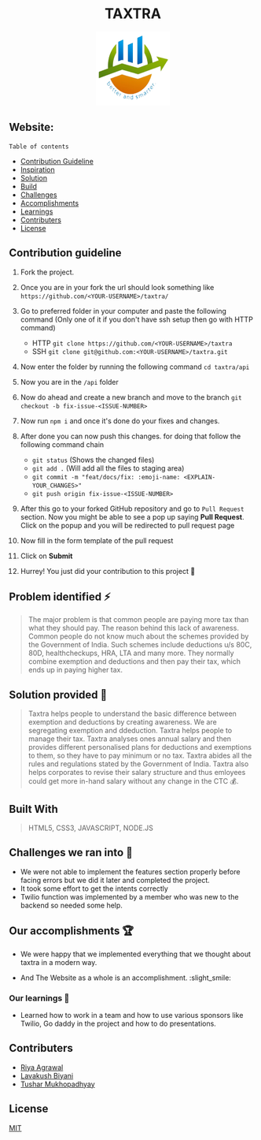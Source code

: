 
<h1 align="center">TAXTRA</h1>
<p align="center"><img src="img/logo.png" alt="Logo" width="150px" height="150px" hspace="10"/>
<!-- <p align="center">    
    <img src=https://img.shields.io/github/license/covidoff/covidoff>  
    <a href="http://makeapullrequest.com" target="_blank"><img src="https://img.shields.io/badge/PRs-welcome-brightgreen.svg?style=flat" alt="PRs Welcome"></a>
    <img alt="GitHub Forks" src="https://img.shields.io/github/forks/covidoff/covidoff">
    <img alt="GitHub pull requests" src="https://img.shields.io/github/issues-pr/covidoff/covidoff">
    <img alt="GitHub issues" src="https://img.shields.io/github/issues/covidoff/covidoff">
</p> -->


## Website: 
    
    Table of contents

- [Contribution Guideline](#Contribution-guideline)
- [Inspiration](#Problem-identified)
- [Solution](#Solution-provided)
- [Build](#Build-with)
- [Challenges](#Challenges-we-ran-into)
- [Accomplishments](#Our-accomplishments)
- [Learnings](#Our-learnings)
- [Contributers](#Contributers)
- [License](#License)

   
 ## Contribution guideline

1. Fork the project.

2. Once you are in your fork the url should look something like
`https://github.com/<YOUR-USERNAME>/taxtra/`

3. Go to preferred folder in your computer and paste the following command (Only one of it if you don't have ssh setup then go with HTTP command)
   - HTTP
   `git clone https://github.com/<YOUR-USERNAME>/taxtra`
   - SSH
   `git clone git@github.com:<YOUR-USERNAME>/taxtra.git`

4. Now enter the folder by running the following command
`cd taxtra/api`

5. Now you are in the `/api` folder

6. Now do ahead and create a new branch and move to the branch
`git checkout -b fix-issue-<ISSUE-NUMBER>`

7. Now run `npm i` and once it's done do your fixes and changes.

8. After done you can now push this changes. for doing that follow the following command chain
   - `git status` (Shows the changed files)
   - `git add .` (Will add all the files to staging area)
   - `git commit -m "feat/docs/fix: :emoji-name: <EXPLAIN-YOUR_CHANGES>"`
   - `git push origin fix-issue-<ISSUE-NUMBER>`

9. After this go to your forked GitHub repository and go to `Pull Request` section. Now you might be able to see a pop up saying **Pull Request**. Click on the popup and you will be redirected to pull request page

10. Now fill in the form template of the pull request

11. Click on **Submit**

12. Hurrey! You just did your contribution to this project 🎉
    
## Problem identified ⚡
>The major problem is that common people are paying more tax than what they should pay. The reason behind this lack of awareness. Common people do not know much about the schemes provided by the Government of India. Such schemes include deductions u/s 80C, 80D, healthcheckups, HRA, LTA and many more. They normally combine exemption and deductions and then pay their tax, which ends up in paying higher tax.


## Solution provided 🚀
> Taxtra helps people to understand the basic difference between exemption and deductions by creating awareness. We are segregating exemption and ddeduction. Taxtra helps people to manage their tax. Taxtra analyses ones annual salary and then provides different personalised plans for deductions and exemptions to them, so they have to pay minimum or no tax. Taxtra abides all the rules and regulations stated by the Government of India. Taxtra also helps corporates to revise their salary structure and thus emloyees could get more in-hand salary without any change in the CTC 💰. 


## Built With
    
> HTML5, CSS3, JAVASCRIPT, NODE.JS


 ## Challenges we ran into 💪
    
- We were not able to implement the features section properly before facing errors but we did it later and completed the project.
- It took some effort to get the intents correctly
- Twilio function was implemented by a member who was new to the backend so needed some help.

## Our accomplishments 🏆
    
    
 - We were happy that we implemented everything that we thought about taxtra in a modern way.
   
 - And The Website as a whole is an accomplishment. :slight_smile:
    

 ### Our learnings 🙌
    
- Learned how to work in a team and how to use various sponsors like Twilio, Go daddy in the project and how to do presentations. 


## Contributers


- [Riya Agrawal](https://github.com/Riya500-git)
- [Lavakush Biyani](https://github.com/lavakush07)
- [Tushar Mukhopadhyay](https://github.com/snowstorm003)


## License

[MIT](https://github.com/nishanths/license/blob/master/LICENSE)


